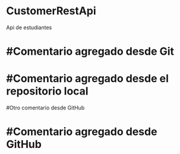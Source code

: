 # CustomerRestApi
Api de estudiantes


#Comentario agregado desde Git
=======

#Comentario agregado desde el repositorio local
=======

#Otro comentario desde GitHub


#Comentario agregado desde GitHub
========
